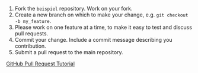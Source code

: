1. Fork the `beispiel` repository. Work on your fork.
2. Create a new branch on which to make your change, e.g. `git checkout -b my_feature`.
3. Please work on one feature at a time, to make it easy to test and discuss pull requests. 
4. Commit your change. Include a commit message describing you contribution.
5. Submit a pull request to the main repository.

[GitHub Pull Request Tutorial](https://help.github.com/articles/creating-a-pull-request-from-a-fork)
